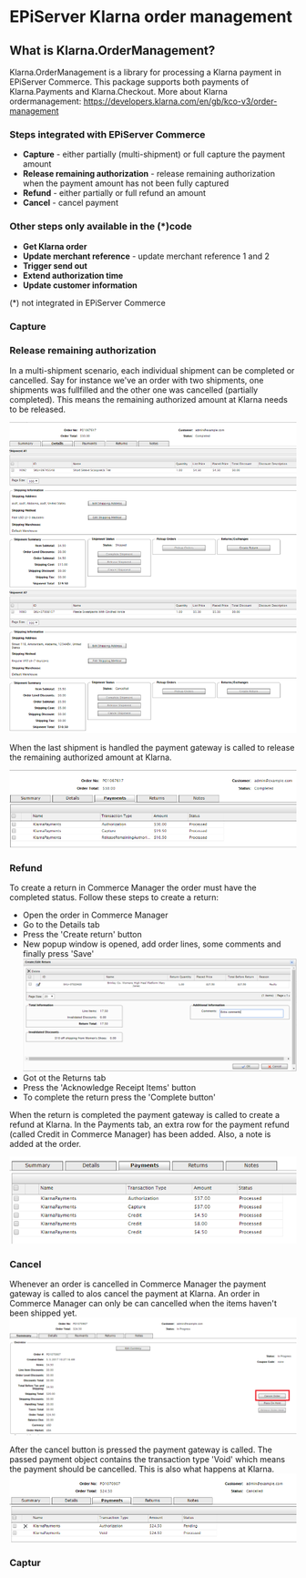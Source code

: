 EPiServer Klarna order management
=============

## What is Klarna.OrderManagement?

Klarna.OrderManagement is a library for processing a Klarna payment in EPiServer Commerce. This package supports both payments of Klarna.Payments and Klarna.Checkout. 
More about Klarna ordermanagement: https://developers.klarna.com/en/gb/kco-v3/order-management

### Steps integrated with EPiServer Commerce
- **Capture** - either partially (multi-shipment) or full capture the payment amount
- **Release remaining authorization** - release remaining authorization when the payment amount has not been fully captured
- **Refund** - either partially or full refund an amount
- **Cancel** - cancel payment

### Other steps only available in the (*)code
- **Get Klarna order**
- **Update merchant reference** - update merchant reference 1 and 2
- **Trigger send out**
- **Extend authorization time**
- **Update customer information**

(*) not integrated in EPiServer Commerce

### Capture

### Release remaining authorization
In a multi-shipment scenario, each individual shipment can be completed or cancelled. Say for instance we've an order with two shipments, one shipments was fullfilled and the other one was cancelled (partially completed). This means the remaining authorized amount at Klarna needs to be released. 

![Order multi shipment](/docs/screenshots/order-multi-shipment.PNG?raw=true "Order multi shipment")

When the last shipment is handled the payment gateway is called to release the remaining authorized amount at Klarna.

![Order release remaining authorization](/docs/screenshots/order-payment-releaseremainingauthorization.PNG?raw=true "Order release remaining authorization")

### Refund
To create a return in Commerce Manager the order must have the completed status. Follow these steps to create a return:
- Open the order in Commerce Manager
- Go to the Details tab
- Press the 'Create return' button
- New popup window is opened, add order lines, some comments and finally press 'Save'
![Order create return](/docs/screenshots/order-create-return.PNG?raw=true "Order create return")
- Got ot the Returns tab
- Press the 'Acknowledge Receipt Items' button
- To complete the return press the 'Complete button'

When the return is completed the payment gateway is called to create a refund at Klarna. In the Payments tab, an extra row for the payment refund (called Credit in Commerce Manager) has been added. Also, a note is added at the order.

![Order payments refund](/docs/screenshots/order-payments-refund.PNG?raw=true "Order payments refund")

### Cancel
Whenever an order is cancelled in Commerce Manager the payment gateway is called to alos cancel the payment at Klarna.
An order in Commerce Manager can only be can cancelled when the items haven't been shipped yet. 
![Cancel order](/docs/screenshots/order-cancel.PNG?raw=true "Cancel order")

After the cancel button is pressed the payment gateway is called. The passed payment object contains the transaction type 'Void' which means the payment should be cancelled. This is also what happens at Klarna.
![Order payments void](/docs/screenshots/order-payments-void.PNG?raw=true "Order payments void")


### Captur
